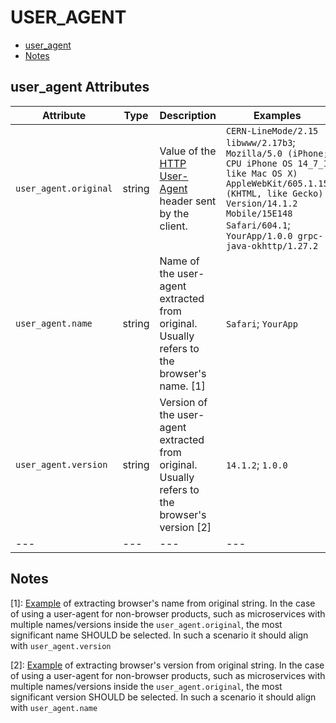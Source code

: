 
<!--- Hugo front matter used to generate the website version of this page:
--->

# USER_AGENT

- [user_agent](#user_agent)
- [Notes](#notes)

## user_agent Attributes

| Attribute  | Type | Description  | Examples  | Stability |
|---|---|---|---|---|
| `user_agent.original` | string | Value of the [HTTP User-Agent](https://www.rfc-editor.org/rfc/rfc9110.html#field.user-agent) header sent by the client.  |`CERN-LineMode/2.15 libwww/2.17b3`; `Mozilla/5.0 (iPhone; CPU iPhone OS 14_7_1 like Mac OS X) AppleWebKit/605.1.15 (KHTML, like Gecko) Version/14.1.2 Mobile/15E148 Safari/604.1`; `YourApp/1.0.0 grpc-java-okhttp/1.27.2` | ![Stable](https://img.shields.io/badge/-stable-lightgreen) |
| `user_agent.name` | string | Name of the user-agent extracted from original. Usually refers to the browser's name. [1] |`Safari`; `YourApp` | ![Experimental](https://img.shields.io/badge/-experimental-blue) |
| `user_agent.version` | string | Version of the user-agent extracted from original. Usually refers to the browser's version [2] |`14.1.2`; `1.0.0` | ![Experimental](https://img.shields.io/badge/-experimental-blue) |
|---|---|---|---|---|

## Notes

[1]: [Example](https://www.whatsmyua.info) of extracting browser's name from original string. In the case of using a user-agent for non-browser products, such as microservices with multiple names/versions inside the `user_agent.original`, the most significant name SHOULD be selected. In such a scenario it should align with `user_agent.version`

[2]: [Example](https://www.whatsmyua.info) of extracting browser's version from original string. In the case of using a user-agent for non-browser products, such as microservices with multiple names/versions inside the `user_agent.original`, the most significant version SHOULD be selected. In such a scenario it should align with `user_agent.name`

